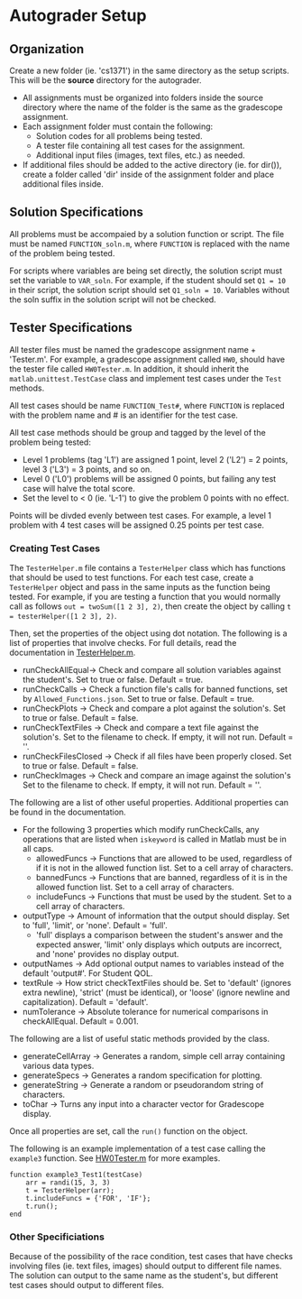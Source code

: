 # Autograder Setup
## Organization
Create a new folder (ie. 'cs1371') in the same directory as the setup scripts. This will be the **source** directory for the autograder.
- All assignments must be organized into folders inside the source directory where the name of the folder is the same as the gradescope assignment.
- Each assignment folder must contain the following:
    - Solution codes for all problems being tested.
    - A tester file containing all test cases for the assignment.
    - Additional input files (images, text files, etc.) as needed.
- If additional files should be added to the active directory (ie. for dir()), create a folder called 'dir' inside of the assignment folder and place additional files inside.

## Solution Specifications
All problems must be accompaied by a solution function or script. The file must be named `FUNCTION_soln.m`, where `FUNCTION` is replaced with the name of the problem being tested.

For scripts where variables are being set directly, the solution script must set the variable to `VAR_soln`. For example, if the student should set `Q1 = 10` in their script, the solution script should set `Q1_soln = 10`. Variables without the soln suffix in the solution script will not be checked.

## Tester Specifications
All tester files must be named the gradescope assignment name + 'Tester.m'. For example, a gradescope assignment called `HW0`, should have the tester file called `HW0Tester.m`. In addition, it should inherit the `matlab.unittest.TestCase` class and implement test cases under the `Test` methods.

All test cases should be name `FUNCTION_Test#`, where `FUNCTION` is replaced with the problem name and # is an identifier for the test case.

All test case methods should be group and tagged by the level of the problem being tested:
- Level 1 problems (tag 'L1') are assigned 1 point, level 2 ('L2') = 2 points, level 3 ('L3') = 3 points, and so on.
- Level 0 ('L0') problems will be assigned 0 points, but failing any test case will halve the total score.
- Set the level to < 0 (ie. 'L-1') to give the problem 0 points with no effect.

Points will be divded evenly between test cases. For example, a level 1 problem with 4 test cases will be assigned 0.25 points per test case.

### Creating Test Cases
The `TesterHelper.m` file contains a `TesterHelper` class which has functions that should be used to test functions. 
For each test case, create a `TesterHelper` object and pass in the same inputs as the function being tested. 
For example, if you are testing a function that you would normally call as follows `out = twoSum([1 2 3], 2)`, then create the object by calling `t = testerHelper([1 2 3], 2)`.

Then, set the properties of the object using dot notation. The following is a list of properties that involve checks. For full details, read the documentation in [TesterHelper.m](src/TesterHelper.m).
- runCheckAllEqual-> Check and compare all solution variables against the student's. Set to true or false. Default = true.
- runCheckCalls -> Check a function file's calls for banned functions, set by `Allowed_Functions.json`. Set to true or false. Default = true.
- runCheckPlots -> Check and compare a plot against the solution's. Set to true or false. Default = false.
- runCheckTextFiles -> Check and compare a text file against the solution's. Set to the filename to check. If empty, it will not run. Default = ''.
- runCheckFilesClosed -> Check if all files have been properly closed. Set to true or false. Default = false.
- runCheckImages -> Check and compare an image against the solution's Set to the filename to check. If empty, it will not run. Default = ''.

The following are a list of other useful properties. Additional properties can be found in the documentation.

- For the following 3 properties which modify runCheckCalls, any operations that are listed when `iskeyword` is called in Matlab must be in all caps.
    - allowedFuncs -> Functions that are allowed to be used, regardless of if it is not in the allowed function list. Set to a cell array of characters.
    - bannedFuncs -> Functions that are banned, regardless of it is in the allowed function list. Set to a cell array of characters.
    - includeFuncs -> Functions that must be used by the student. Set to a cell array of characters.
- outputType -> Amount of information that the output should display. Set to 'full', 'limit', or 'none'. Default = 'full'.
    - 'full' displays a comparison between the student's answer and the expected answer, 'limit' only displays which outputs are incorrect, and 'none' provides no display output.
- outputNames -> Add optional output names to variables instead of the default 'output#'. For Student QOL.
- textRule -> How strict checkTextFiles should be. Set to 'default' (ignores extra newline), 'strict' (must be identical), or 'loose' (ignore newline and capitalization). Default = 'default'.
- numTolerance -> Absolute tolerance for numerical comparisons in checkAllEqual. Default = 0.001.

The following are a list of useful static methods provided by the class.
- generateCellArray -> Generates a random, simple cell array containing various data types.
- generateSpecs -> Generates a random specification for plotting.
- generateString -> Generate a random or pseudorandom string of characters.
- toChar -> Turns any input into a character vector for Gradescope display.

Once all properties are set, call the `run()` function on the object.

The following is an example implementation of a test case calling the `example3` function. See [HW0Tester.m](examples/autograder/HW0/HW0Tester.m) for more examples.
```
function example3_Test1(testCase)
    arr = randi(15, 3, 3)
    t = TesterHelper(arr);
    t.includeFuncs = {'FOR', 'IF'};
    t.run();
end
```

### Other Specificiations
Because of the possibility of the race condition, test cases that have checks involving files (ie. text files, images) should output to different file names. 
The solution can output to the same name as the student's, but different test cases should output to different files.